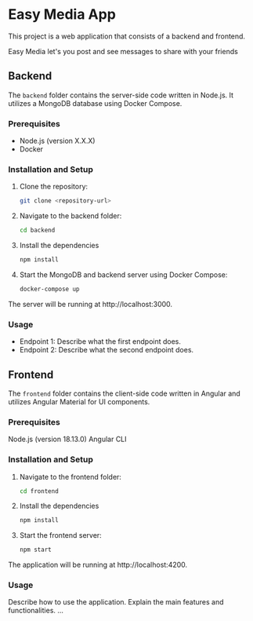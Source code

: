 # Easy Media App

This project is a web application that consists of a backend and frontend.

Easy Media let's you post and see messages to share with your friends

## Backend

The `backend` folder contains the server-side code written in Node.js. It utilizes a MongoDB database using Docker Compose.

### Prerequisites

- Node.js (version X.X.X)
- Docker

### Installation and Setup

1. Clone the repository:

   ```bash
   git clone <repository-url>

2. Navigate to the backend folder:
   
   ```bash
   cd backend

3. Install the dependencies

   ```bash
   npm install

4. Start the MongoDB and backend server using Docker Compose:

   ```bash
   docker-compose up

The server will be running at http://localhost:3000.

### Usage

* Endpoint 1: Describe what the first endpoint does.
* Endpoint 2: Describe what the second endpoint does.

## Frontend

The `frontend` folder contains the client-side code written in Angular and utilizes Angular Material for UI components.

### Prerequisites
Node.js (version 18.13.0)
Angular CLI

### Installation and Setup

1. Navigate to the frontend folder:
   
   ```bash
   cd frontend

2. Install the dependencies

   ```bash
   npm install

3. Start the frontend server:

   ```bash
   npm start

The application will be running at http://localhost:4200.

### Usage

Describe how to use the application.
Explain the main features and functionalities.
...